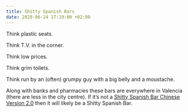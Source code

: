 ```yaml
---
title: Shitty Spanish Bars
date: 2020-06-24 17:19:00 +02:00
---
```


Think plastic seats.

Think T.V. in the corner.

Think low prices.

Think grim toilets.

Think run by an (often) grumpy guy with a big belly and a moustache.

Along with banks and pharmacies these bars are everywhere in Valencia (there are less in the city centre). If it’s not a [Shitty Spanish Bar Chinese Version 2.0](publats.com/shitty-spanish-bar-chinese-version-2-dot-0.html) then it will likely be a Shitty Spanish Bar.